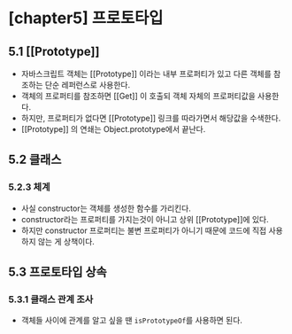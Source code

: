 # [chapter5] 프로토타입

## 5.1 [[Prototype]]

- 자바스크립트 객체는 [[Prototype]] 이라는 내부 프로퍼티가 있고 다른 객체를 참조하는 단순 레퍼런스로 사용한다.
- 객체의 프로퍼티를 참조하면 [[Get]] 이 호출되 객체 자체의 프로퍼티값을 사용한다.
- 하지만, 프로퍼티가 없다면 [[Prototype]] 링크를 따라가면서 해당값을 수색한다.
- [[Prototype]] 의 연쇄는 Object.prototype에서 끝난다.

## 5.2 클래스

### 5.2.3 체계

- 사실 constructor는 객체를 생성한 함수를 가리킨다.
- constructor라는 프로퍼티를 가지는것이 아니고 상위 [[Prototype]]에 있다.
- 하지만 constructor 프로퍼티는 불변 프로퍼티가 아니기 때문에 코드에 직접 사용하지 않는 게 상책이다.

## 5.3 프로토타입 상속

### 5.3.1 클래스 관계 조사

- 객체들 사이에 관계를 알고 싶을 땐 `isPrototypeOf`를 사용하면 된다.
